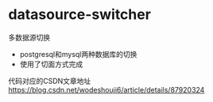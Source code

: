 # datasource-switcher
多数据源切换

- postgresql和mysql两种数据库的切换
- 使用了切面方式完成

代码对应的CSDN文章地址
https://blog.csdn.net/wodeshouji6/article/details/87920324
